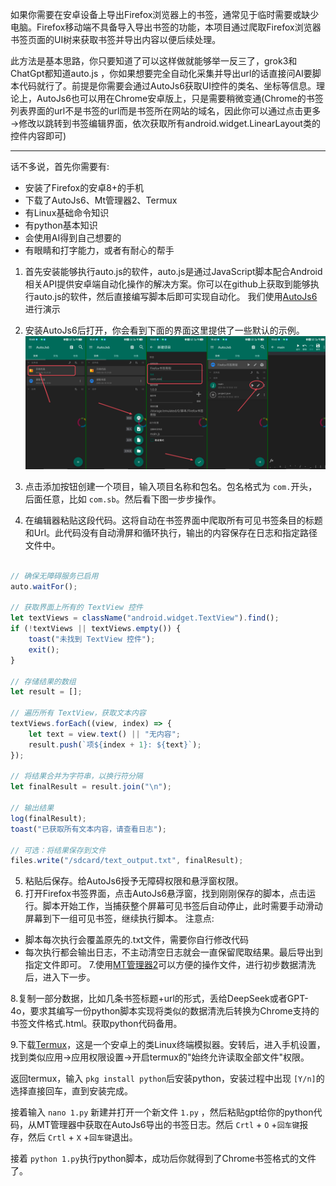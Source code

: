 如果你需要在安卓设备上导出Firefox浏览器上的书签，通常见于临时需要或缺少电脑。Firefox移动端不具备导入导出书签的功能，本项目通过爬取Firefox浏览器书签页面的UI树来获取书签并导出内容以便后续处理。

 此方法是基本思路，你只要知道了可以这样做就能够举一反三了，grok3和ChatGpt都知道auto.js ，你如果想要完全自动化采集并导出url的话直接问AI要脚本代码就行了。前提是你需要会通过AutoJs6获取UI控件的类名、坐标等信息。理论上，AutoJs6也可以用在Chrome安卓版上，只是需要稍微变通(Chrome的书签列表界面的url不是书签的url而是书签所在网站的域名，因此你可以通过点击更多→修改以跳转到书签编辑界面，依次获取所有android.widget.LinearLayout类的控件内容即可)

___
话不多说，首先你需要有:
- 安装了Firefox的安卓8+的手机
- 下载了AutoJs6、Mt管理器2、Termux
- 有Linux基础命令知识
- 有python基本知识
- 会使用AI得到自己想要的
- 有眼睛和打字能力，或者有耐心的帮手


1. 首先安装能够执行auto.js的软件，auto.js是通过JavaScript脚本配合Android 相关API提供安卓端自动化操作的解决方案。你可以在github上获取到能够执行auto.js的软件，然后直接编写脚本后即可实现自动化。
我们使用[AutoJs6](https://docs.autojs6.com/#/)进行演示

2. 安装AutoJs6后打开，你会看到下面的界面这里提供了一些默认的示例。 ![image](Stitch_20250618_104907.png)
4. 点击添加按钮创建一个项目，输入项目名称和包名。包名格式为 `com.`开头，后面任意，比如 `com.sb`。然后看下图一步步操作。
5. 在编辑器粘贴这段代码。这将自动在书签界面中爬取所有可见书签条目的标题和Url。此代码没有自动滑屏和循环执行，输出的内容保存在日志和指定路径文件中。
```javascript

// 确保无障碍服务已启用
auto.waitFor();

// 获取界面上所有的 TextView 控件
let textViews = className("android.widget.TextView").find();
if (!textViews || textViews.empty()) {
    toast("未找到 TextView 控件");
    exit();
}

// 存储结果的数组
let result = [];

// 遍历所有 TextView，获取文本内容
textViews.forEach((view, index) => {
    let text = view.text() || "无内容";
    result.push(`项${index + 1}: ${text}`);
});

// 将结果合并为字符串，以换行符分隔
let finalResult = result.join("\n");

// 输出结果
log(finalResult);
toast("已获取所有文本内容，请查看日志");

// 可选：将结果保存到文件
files.write("/sdcard/text_output.txt", finalResult);

```

5. 粘贴后保存。给AutoJs6授予无障碍权限和悬浮窗权限。
6. 打开Firefox书签界面，点击AutoJs6悬浮窗，找到刚刚保存的脚本，点击运行。脚本开始工作，当捕获整个屏幕可见书签后自动停止，此时需要手动滑动屏幕到下一组可见书签，继续执行脚本。
注意点:
- 脚本每次执行会覆盖原先的.txt文件，需要你自行修改代码
- 每次执行都会输出日志，不主动清空日志就会一直保留爬取结果。最后导出到指定文件即可。
7.使用[MT管理器2](https://mt2.cn/)可以方便的操作文件，进行初步数据清洗后，进入下一步。

8.复制一部分数据，比如几条书签标题+url的形式，丢给DeepSeek或者GPT-4o，要求其编写一份python脚本实现将类似的数据清洗后转换为Chrome支持的书签文件格式.html。获取python代码备用。

9.下载[Termux](https://termux.dev/cn/)，这是一个安卓上的类Linux终端模拟器。安转后，进入手机设置，找到类似应用→应用权限设置→开启termux的"始终允许读取全部文件"权限。

返回termux，输入
`pkg install python`后安装python，安装过程中出现 `[Y/n]`的选择直接回车，直到安装完成。

接着输入 `nano 1.py` 新建并打开一个新文件 `1.py` ，然后粘贴gpt给你的python代码，从MT管理器中获取在AutoJs6导出的书签日志。然后 `Crtl` + `O` +`回车键`报存，然后 `Crtl` + `X` +`回车键`退出。

接着 `python 1.py`执行python脚本，成功后你就得到了Chrome书签格式的文件了。
